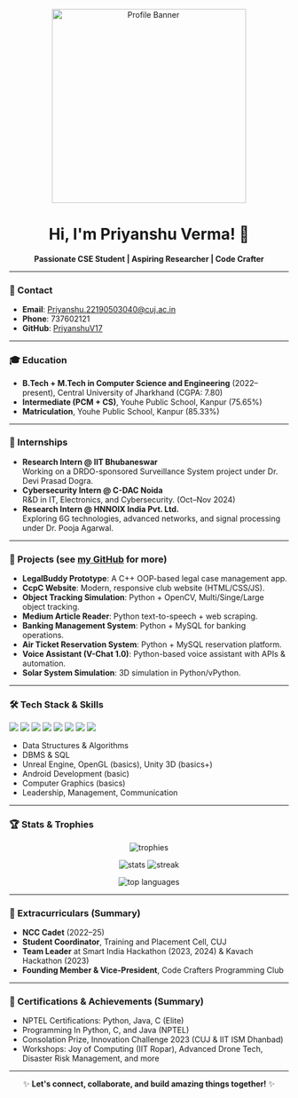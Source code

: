 <p align="center">
  <img src="![image1](image1)" alt="Profile Banner" width="350"/>
</p>

<h1 align="center">Hi, I'm Priyanshu Verma! 👋</h1>
<p align="center">
  <b>Passionate CSE Student | Aspiring Researcher | Code Crafter</b>
</p>

---

### 📱 Contact

- **Email**: Priyanshu.22190503040@cuj.ac.in
- **Phone**: 737602121
- **GitHub**: [PriyanshuV17](https://github.com/PriyanshuV17)

---

### 🎓 Education

- **B.Tech + M.Tech in Computer Science and Engineering** (2022–present), Central University of Jharkhand (CGPA: 7.80)
- **Intermediate (PCM + CS)**, Youhe Public School, Kanpur (75.65%)
- **Matriculation**, Youhe Public School, Kanpur (85.33%)

---

### 💼 Internships

- **Research Intern @ IIT Bhubaneswar**  
  Working on a DRDO-sponsored Surveillance System project under Dr. Devi Prasad Dogra.
- **Cybersecurity Intern @ C-DAC Noida**  
  R&D in IT, Electronics, and Cybersecurity. (Oct–Nov 2024)
- **Research Intern @ HNNOIX India Pvt. Ltd.**  
  Exploring 6G technologies, advanced networks, and signal processing under Dr. Pooja Agarwal.

---

### 🚀 Projects (see [my GitHub](https://github.com/PriyanshuV17) for more)

- **LegalBuddy Prototype**: A C++ OOP-based legal case management app.
- **CcpC Website**: Modern, responsive club website (HTML/CSS/JS).
- **Object Tracking Simulation**: Python + OpenCV, Multi/Singe/Large object tracking.
- **Medium Article Reader**: Python text-to-speech + web scraping.
- **Banking Management System**: Python + MySQL for banking operations.
- **Air Ticket Reservation System**: Python + MySQL reservation platform.
- **Voice Assistant (V-Chat 1.0)**: Python-based voice assistant with APIs & automation.
- **Solar System Simulation**: 3D simulation in Python/vPython.

---

### 🛠️ Tech Stack & Skills

<p>
  <img src="https://img.shields.io/badge/Python-3776AB?style=flat&logo=python&logoColor=white"/>
  <img src="https://img.shields.io/badge/Java-007396?style=flat&logo=java&logoColor=white"/>
  <img src="https://img.shields.io/badge/C-00599C?style=flat&logo=c&logoColor=white"/>
  <img src="https://img.shields.io/badge/C++-00599C?style=flat&logo=c%2B%2B&logoColor=white"/>
  <img src="https://img.shields.io/badge/HTML5-E34F26?style=flat&logo=html5&logoColor=white"/>
  <img src="https://img.shields.io/badge/CSS3-1572B6?style=flat&logo=css3&logoColor=white"/>
  <img src="https://img.shields.io/badge/MySQL-4479A1?style=flat&logo=mysql&logoColor=white"/>
  <img src="https://img.shields.io/badge/GitHub-181717?style=flat&logo=github&logoColor=white"/>
</p>

- Data Structures & Algorithms
- DBMS & SQL
- Unreal Engine, OpenGL (basics), Unity 3D (basics+)
- Android Development (basic)
- Computer Graphics (basics)
- Leadership, Management, Communication

---

### 🏆 Stats & Trophies

<p align="center">
  <img src="https://github-profile-trophy.vercel.app/?username=PriyanshuV17&theme=darkhub" alt="trophies"/>
</p>
<p align="center">
  <img src="https://github-readme-stats.vercel.app/api?username=PriyanshuV17&show_icons=true&theme=tokyonight" alt="stats"/>
  <img src="https://github-readme-streak-stats.herokuapp.com/?user=PriyanshuV17&theme=tokyonight" alt="streak"/>
</p>
<p align="center">
  <img src="https://github-readme-stats.vercel.app/api/top-langs/?username=PriyanshuV17&layout=compact&theme=tokyonight" alt="top languages"/>
</p>

---

### 🌟 Extracurriculars (Summary)

- **NCC Cadet** (2022–25)
- **Student Coordinator**, Training and Placement Cell, CUJ
- **Team Leader** at Smart India Hackathon (2023, 2024) & Kavach Hackathon (2023)
- **Founding Member & Vice-President**, Code Crafters Programming Club

---

### 📜 Certifications & Achievements (Summary)

- NPTEL Certifications: Python, Java, C (Elite)
- Programming In Python, C, and Java (NPTEL)
- Consolation Prize, Innovation Challenge 2023 (CUJ & IIT ISM Dhanbad)
- Workshops: Joy of Computing (IIT Ropar), Advanced Drone Tech, Disaster Risk Management, and more

---

<div align="center">

✨ <b>Let's connect, collaborate, and build amazing things together!</b> ✨

</div>
